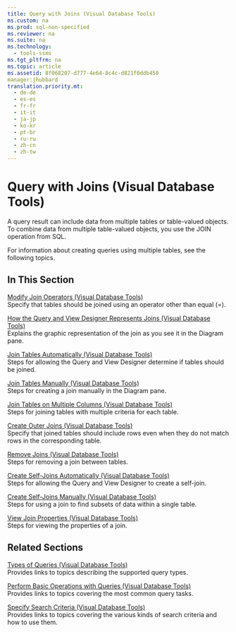 ```yaml
---
title: Query with Joins (Visual Database Tools)
ms.custom: na
ms.prod: sql-non-specified
ms.reviewer: na
ms.suite: na
ms.technology: 
  - tools-ssms
ms.tgt_pltfrm: na
ms.topic: article
ms.assetid: 8f068207-d777-4e64-8c4c-d821f0ddb450
manager:jhubbard
translation.priority.mt: 
  - de-de
  - es-es
  - fr-fr
  - it-it
  - ja-jp
  - ko-kr
  - pt-br
  - ru-ru
  - zh-cn
  - zh-tw
---
```

# Query with Joins (Visual Database Tools)
A query result can include data from multiple tables or table\-valued objects. To combine data from multiple table\-valued objects, you use the JOIN operation from SQL.  
  
For information about creating queries using multiple tables, see the following topics.  
  
## In This Section  
[Modify Join Operators &#40;Visual Database Tools&#41;](../content/Modify-Join-Operators--Visual-Database-Tools-.md)  
Specify that tables should be joined using an operator other than equal (\=).  
  
[How the Query and View Designer Represents Joins &#40;Visual Database Tools&#41;](../content/How-the-Query-and-View-Designer-Represents-Joins--Visual-Database-Tools-.md)  
Explains the graphic representation of the join as you see it in the Diagram pane.  
  
[Join Tables Automatically &#40;Visual Database Tools&#41;](../content/Join-Tables-Automatically--Visual-Database-Tools-.md)  
Steps for allowing the Query and View Designer determine if tables should be joined.  
  
[Join Tables Manually &#40;Visual Database Tools&#41;](../content/Join-Tables-Manually--Visual-Database-Tools-.md)  
Steps for creating a join manually in the Diagram pane.  
  
[Join Tables on Multiple Columns &#40;Visual Database Tools&#41;](../content/Join-Tables-on-Multiple-Columns--Visual-Database-Tools-.md)  
Steps for joining tables with multiple criteria for each table.  
  
[Create Outer Joins &#40;Visual Database Tools&#41;](../content/Create-Outer-Joins--Visual-Database-Tools-.md)  
Specify that joined tables should include rows even when they do not match rows in the corresponding table.  
  
[Remove Joins &#40;Visual Database Tools&#41;](../content/Remove-Joins--Visual-Database-Tools-.md)  
Steps for removing a join between tables.  
  
[Create Self-Joins Automatically &#40;Visual Database Tools&#41;](../content/Create-Self-Joins-Automatically--Visual-Database-Tools-.md)  
Steps for allowing the Query and View Designer to create a self\-join.  
  
[Create Self-Joins Manually &#40;Visual Database Tools&#41;](../content/Create-Self-Joins-Manually--Visual-Database-Tools-.md)  
Steps for using a join to find subsets of data within a single table.  
  
[View Join Properties &#40;Visual Database Tools&#41;](../content/View-Join-Properties--Visual-Database-Tools-.md)  
Steps for viewing the properties of a join.  
  
## Related Sections  
[Types of Queries &#40;Visual Database Tools&#41;](../content/Types-of-Queries--Visual-Database-Tools-.md)  
Provides links to topics describing the supported query types.  
  
[Perform Basic Operations with Queries &#40;Visual Database Tools&#41;](../content/Perform-Basic-Operations-with-Queries--Visual-Database-Tools-.md)  
Provides links to topics covering the most common query tasks.  
  
[Specify Search Criteria &#40;Visual Database Tools&#41;](../content/Specify-Search-Criteria--Visual-Database-Tools-.md)  
Provides links to topics covering the various kinds of search criteria and how to use them.  
  
